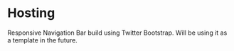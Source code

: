 # Hosting
Responsive Navigation Bar build using Twitter Bootstrap.
Will be using it as a template in the future.
